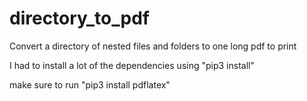 # directory_to_pdf
Convert a directory of nested files and folders to one long pdf to print

I had to install a lot of the dependencies using "pip3 install"

make sure to run "pip3 install pdflatex"
